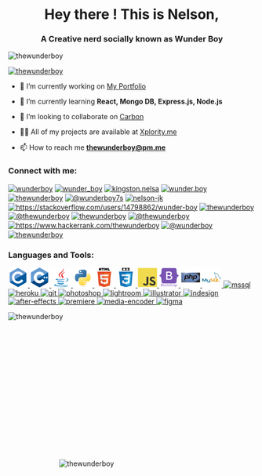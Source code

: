 <h1 align="center">Hey there ! This is Nelson,</h1>
<h3 align="center">A Creative nerd socially known as Wunder Boy </h3>

<p align="left"> <img src="https://komarev.com/ghpvc/?username=thewunderboy&label=Profile%20views&color=0e75b6&style=flat" alt="thewunderboy" /> </p>

<p align="left"> <a href="https://twitter.com/thewunderboy" target="blank"><img src="https://img.shields.io/twitter/follow/thewunderboy?logo=twitter&style=for-the-badge" alt="thewunderboy" /></a> </p>

- 🔭 I’m currently working on [My Portfolio](https://github.com/thewunderboy/Wunder-Boy)

- 🌱 I’m currently learning **React, Mongo DB, Express.js, Node.js**

- 👯 I’m looking to collaborate on [Carbon](https://github.com/carbon-language/carbon-lang)

- 👨‍💻 All of my projects are available at [Xplority.me](https://xplority.me)

- 📫 How to reach me **thewunderboy@pm.me**

<h3 align="left">Connect with me:</h3>
<p align="left">
<a href="https://www.behance.net/wunderboy" target="blank"><img align="center" src="https://raw.githubusercontent.com/rahuldkjain/github-profile-readme-generator/master/src/images/icons/Social/behance.svg" alt="wunderboy" height="30" width="40" /></a>
<a href="https://dribbble.com/wunder_boy" target="blank"><img align="center" src="https://raw.githubusercontent.com/rahuldkjain/github-profile-readme-generator/master/src/images/icons/Social/dribbble.svg" alt="wunder_boy" height="30" width="40" /></a>
<a href="https://fb.com/kingston.nelsa" target="blank"><img align="center" src="https://raw.githubusercontent.com/rahuldkjain/github-profile-readme-generator/master/src/images/icons/Social/facebook.svg" alt="kingston.nelsa" height="30" width="40" /></a>
<a href="https://instagram.com/wunder.boy" target="blank"><img align="center" src="https://raw.githubusercontent.com/rahuldkjain/github-profile-readme-generator/master/src/images/icons/Social/instagram.svg" alt="wunder.boy" height="30" width="40" /></a>
<a href="https://twitter.com/thewunderboy" target="blank"><img align="center" src="https://raw.githubusercontent.com/rahuldkjain/github-profile-readme-generator/master/src/images/icons/Social/twitter.svg" alt="thewunderboy" height="30" width="40" /></a>
<a href="https://medium.com/@wunderboy7s" target="blank"><img align="center" src="https://raw.githubusercontent.com/rahuldkjain/github-profile-readme-generator/master/src/images/icons/Social/medium.svg" alt="@wunderboy7s" height="30" width="40" /></a>
<a href="https://linkedin.com/in/nelson-jk" target="blank"><img align="center" src="https://raw.githubusercontent.com/rahuldkjain/github-profile-readme-generator/master/src/images/icons/Social/linked-in-alt.svg" alt="nelson-jk" height="30" width="40" /></a>
<a href="https://stackoverflow.com/users/https://stackoverflow.com/users/14798862/wunder-boy" target="blank"><img align="center" src="https://raw.githubusercontent.com/rahuldkjain/github-profile-readme-generator/master/src/images/icons/Social/stack-overflow.svg" alt="https://stackoverflow.com/users/14798862/wunder-boy" height="30" width="40" /></a>
<a href="https://dev.to/thewunderboy" target="blank"><img align="center" src="https://raw.githubusercontent.com/rahuldkjain/github-profile-readme-generator/master/src/images/icons/Social/devto.svg" alt="thewunderboy" height="30" width="40" /></a>
<a href="https://codepen.io/@thewunderboy" target="blank"><img align="center" src="https://raw.githubusercontent.com/rahuldkjain/github-profile-readme-generator/master/src/images/icons/Social/codepen.svg" alt="@thewunderboy" height="30" width="40" /></a>
<a href="https://codesandbox.com/thewunderboy" target="blank"><img align="center" src="https://raw.githubusercontent.com/rahuldkjain/github-profile-readme-generator/master/src/images/icons/Social/codesandbox.svg" alt="thewunderboy" height="30" width="40" /></a>
<a href="https://hashnode.com/@thewunderboy" target="blank"><img align="center" src="https://raw.githubusercontent.com/rahuldkjain/github-profile-readme-generator/master/src/images/icons/Social/hashnode.svg" alt="@thewunderboy" height="30" width="40" /></a>
<a href="https://www.hackerrank.com/https://www.hackerrank.com/thewunderboy" target="blank"><img align="center" src="https://raw.githubusercontent.com/rahuldkjain/github-profile-readme-generator/master/src/images/icons/Social/hackerrank.svg" alt="https://www.hackerrank.com/thewunderboy" height="30" width="40" /></a>
<a href="https://www.hackerearth.com/@wunderboy" target="blank"><img align="center" src="https://raw.githubusercontent.com/rahuldkjain/github-profile-readme-generator/master/src/images/icons/Social/hackerearth.svg" alt="@wunderboy" height="30" width="40" /></a>
<a href="https://www.leetcode.com/thewunderboy" target="blank"><img align="center" src="https://raw.githubusercontent.com/rahuldkjain/github-profile-readme-generator/master/src/images/icons/Social/leet-code.svg" alt="thewunderboy" height="30" width="40" /></a>
</p>

<h3 align="left">Languages and Tools:</h3>
<p align="left">

<a href="https://www.cprogramming.com/" target="_blank" rel="noreferrer"> <img src="https://raw.githubusercontent.com/devicons/devicon/master/icons/c/c-original.svg" alt="c" width="40" height="40"/> </a>
<a href="https://www.w3schools.com/cpp/" target="_blank" rel="noreferrer"> <img src="https://raw.githubusercontent.com/devicons/devicon/master/icons/cplusplus/cplusplus-original.svg" alt="cplusplus" width="40" height="40"/> </a>
<a href="https://www.java.com" target="_blank" rel="noreferrer"> <img src="https://raw.githubusercontent.com/devicons/devicon/master/icons/java/java-original.svg" alt="java" width="40" height="40"/> </a>
<a href="https://www.python.org" target="_blank" rel="noreferrer"> <img src="https://raw.githubusercontent.com/devicons/devicon/master/icons/python/python-original.svg" alt="python" width="40" height="40"/> </a>
<a href="https://www.w3.org/html/" target="_blank" rel="noreferrer"> <img src="https://raw.githubusercontent.com/devicons/devicon/master/icons/html5/html5-original-wordmark.svg" alt="html5" width="40" height="40"/> </a>
<a href="https://www.w3schools.com/css/" target="_blank" rel="noreferrer"> <img src="https://raw.githubusercontent.com/devicons/devicon/master/icons/css3/css3-original-wordmark.svg" alt="css3" width="40" height="40"/> </a>
<a href="https://developer.mozilla.org/en-US/docs/Web/JavaScript" target="_blank" rel="noreferrer"> <img src="https://raw.githubusercontent.com/devicons/devicon/master/icons/javascript/javascript-original.svg" alt="javascript" width="40" height="40"/> </a>
<a href="https://getbootstrap.com" target="_blank" rel="noreferrer"> <img src="https://raw.githubusercontent.com/devicons/devicon/master/icons/bootstrap/bootstrap-plain-wordmark.svg" alt="bootstrap" width="40" height="40"/> </a>
<a href="https://www.php.net" target="_blank" rel="noreferrer"> <img src="https://raw.githubusercontent.com/devicons/devicon/master/icons/php/php-original.svg" alt="php" width="40" height="40"/> </a>
<a href="https://www.mysql.com/" target="_blank" rel="noreferrer"> <img src="https://raw.githubusercontent.com/devicons/devicon/master/icons/mysql/mysql-original-wordmark.svg" alt="mysql" width="40" height="40"/> </a>
<a href="https://www.microsoft.com/en-us/sql-server" target="_blank" rel="noreferrer"> <img src="https://www.svgrepo.com/show/303229/microsoft-sql-server-logo.svg" alt="mssql" width="40" height="40"/> </a>
<a href="https://heroku.com" target="_blank" rel="noreferrer"> <img src="https://www.vectorlogo.zone/logos/heroku/heroku-icon.svg" alt="heroku" width="40" height="40"/> </a>
<a href="https://git-scm.com/" target="_blank" rel="noreferrer"> <img src="https://www.vectorlogo.zone/logos/git-scm/git-scm-icon.svg" alt="git" width="40" height="40"/> </a>
<a href="https://www.adobe.com/in/products/photoshop.html" target="_blank" rel="noreferrer"> <img src="https://www.adobe.com/content/dam/shared/images/product-icons/svg/photoshop.svg" alt="photoshop" width="40" height="40"/> </a>
<a href="https://www.adobe.com/in/products/photoshop-lightroom.html" target="_blank" rel="noreferrer"> <img src="https://www.adobe.com/content/dam/shared/images/product-icons/svg/lightroom.svg" alt="lightroom" width="40" height="40"/> </a>
<a href="https://www.adobe.com/in/products/illustrator.html" target="_blank" rel="noreferrer"> <img src="https://www.adobe.com/content/dam/shared/images/product-icons/svg/illustrator.svg" alt="illustrator" width="40" height="40"/> </a>
<a href="https://www.adobe.com/in/products/indesign.html" target="_blank" rel="noreferrer"> <img src="https://www.adobe.com/content/dam/shared/images/product-icons/svg/indesign.svg" alt="indesign" width="40" height="40"/> </a>
<a href="https://www.adobe.com/in/products/aftereffects.html" target="_blank" rel="noreferrer"> <img src="https://www.adobe.com/content/dam/shared/images/product-icons/svg/after-effects.svg" alt="after-effects" width="40" height="40"/> </a>
<a href="https://www.adobe.com/in/products/premiere.html" target="_blank" rel="noreferrer"> <img src="https://www.adobe.com/content/dam/shared/images/product-icons/svg/premiere.svg" alt="premiere" width="40" height="40"/> </a>
<a href="https://www.adobe.com/in/products/media-encoder.html" target="_blank" rel="noreferrer"> <img src="https://www.adobe.com/content/dam/shared/images/product-icons/svg/media-encoder.svg" alt="media-encoder" width="40" height="40"/> </a>
<a href="https://www.figma.com/" target="_blank" rel="noreferrer"> <img src="https://www.vectorlogo.zone/logos/figma/figma-icon.svg" alt="figma" width="40" height="40"/> </a>
</p>

<p>
<img align="left" src="https://github-readme-stats.vercel.app/api?username=thewunderboy&show_icons=true&locale=en" alt="thewunderboy" width="400" height="300"/>
<img align="right" src="https://github-readme-streak-stats.herokuapp.com/?user=thewunderboy&" alt="thewunderboy" width="400" height="300" />
</p>

